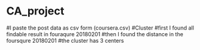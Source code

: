 # CA_project
#I paste the post data as csv form (coursera.csv)
#Cluster
#first I found all findable result in fouraqure 20180201
#then I found the distance in the foursqure 20180201
#the cluster has 3 centers

